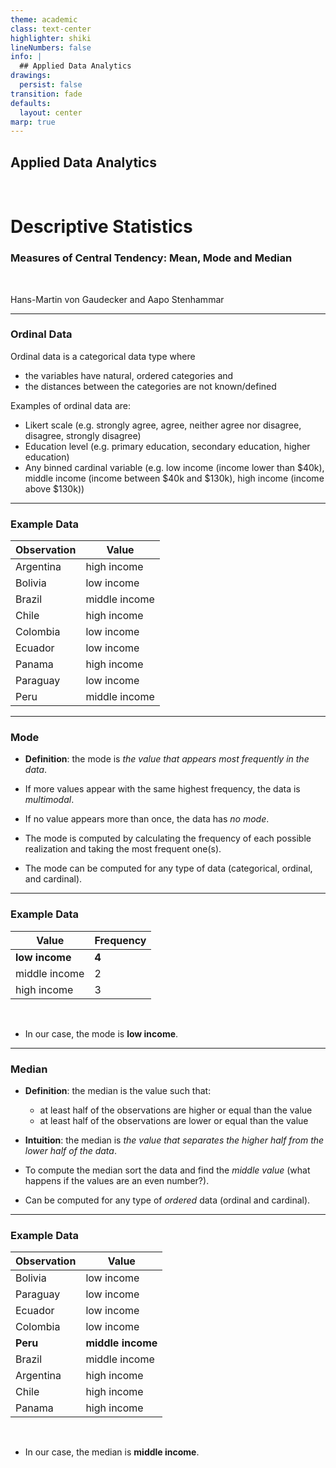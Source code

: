 ```yaml
---
theme: academic
class: text-center
highlighter: shiki
lineNumbers: false
info: |
  ## Applied Data Analytics
drawings:
  persist: false
transition: fade
defaults:
  layout: center
marp: true
---
```


## Applied Data Analytics

<br>

# Descriptive Statistics

### Measures of Central Tendency: Mean, Mode and Median

<br>

Hans-Martin von Gaudecker and Aapo Stenhammar

---

### Ordinal Data

Ordinal data is a categorical data type where
- the variables have natural, ordered categories and
- the distances between the categories are not known/defined

Examples of ordinal data are:
- Likert scale (e.g. strongly agree, agree, neither agree nor disagree, disagree, strongly disagree)
- Education level (e.g. primary education, secondary education, higher education)
- Any binned cardinal variable (e.g. low income (income lower than \$40k), middle income (income between \$40k and \$130k), high income (income above $130k))

---

### Example Data


| Observation | Value |
| ----------- | ----- |
| Argentina           | high income     |
| Bolivia           | low income     |
| Brazil           | middle income   |
| Chile           | high income   |
| Colombia           | low income   |
| Ecuador           | low income     |
| Panama           | high income   |
| Paraguay           | low income   |
| Peru           | middle income   |

---

### Mode

- **Definition**: the mode is _the value that appears most frequently in the data_.

- If more values appear with the same highest frequency, the data is _multimodal_.

- If no value appears more than once, the data has _no mode_.

- The mode is computed by calculating the frequency of each possible realization and taking the most frequent one(s).

- The mode can be computed for any type of data (categorical, ordinal, and cardinal).

---

### Example Data

| Value | Frequency |
| ----------- | ----- |
| **low income**           |  **4**    |
| middle income           |   2   |
| high income           | 3   |

<br>

- In our case, the mode is **low income**.

---

### Median

- **Definition**: the median is the value such that:
  - at least half of the observations are higher or equal than the value
  - at least half of the observations are lower or equal than the value

- **Intuition**: the median is _the value that separates the higher half from the lower half of the data_.

- To compute the median sort the data and find the _middle value_ (what happens if the values are an even number?).

- Can be computed for any type of _ordered_ data (ordinal and cardinal).

---

### Example Data

| Observation | Value |
| ----------- | ----- |
| Bolivia           | low income     |
| Paraguay           | low income   |
| Ecuador           | low income   |
| Colombia           | low income   |
| **Peru**          | **middle income**     |
| Brazil           | middle income   |
| Argentina           | high income     |
| Chile           | high income   |
| Panama           | high income   |

<br>

- In our case, the median is **middle income**.
